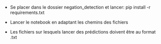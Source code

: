 - Se placer dans le dossier negation_detection et lancer:
pip install -r requirements.txt

- Lancer le notebook en adaptant les chemins des fichiers

- Les fichiers sur lesquels lancer des prédictions doivent être au format .txt